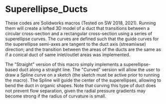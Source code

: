 # Superellipse_Ducts

These codes are Solidworks macros (Tested on SW 2018, 2021). Running them will create a lofted 3D model of a duct that transitions between a circular cross-section and a rectangular cross-section using a series of superellipse curves. The curves are defined such that the guide curves for the superellipse semi-axes are tangent to the duct axis (streamiwse) direction; and the transition between the areas of the ducts are the same as if a conical duct of same inlet/outlet areas was implemented. 

The "Straight" version of this macro simply implements a superellipse-based duct along a straight line. The "Curved" version will allow the user to draw a Spline curve on a sketch (the sketch must be active prior to running the macro). The Spline will guide the center of the superellipses, allowing to bend the duct in organic shapes. Note that curving this type of duct does not prevent flow separation, given the radial pressure gradients may become strong if the radius of curvature is small.
